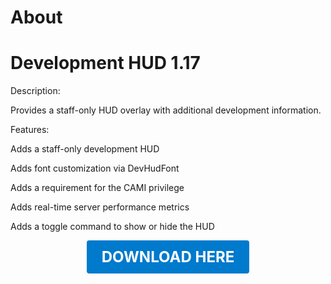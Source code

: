 # About

# Development HUD 1.17

Description:

Provides a staff-only HUD overlay with additional development information.

Features:

Adds a staff-only development HUD

Adds font customization via DevHudFont

Adds a requirement for the CAMI privilege

Adds real-time server performance metrics

Adds a toggle command to show or hide the HUD

<p align="center"><a href="https://github.com/LiliaFramework/Modules/raw/refs/heads/gh-pages/developmenthud.zip" style="display:inline-block;padding:12px 24px;font-size:1.5rem;font-weight:bold;text-decoration:none;color:#fff;background-color:#007acc;border-radius:4px;">DOWNLOAD HERE</a></p>